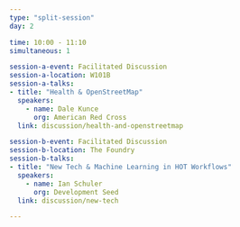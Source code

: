 ```yaml
---
type: "split-session"
day: 2

time: 10:00 - 11:10
simultaneous: 1

session-a-event: Facilitated Discussion
session-a-location: W101B
session-a-talks:
- title: "Health & OpenStreetMap"
  speakers:
    - name: Dale Kunce
      org: American Red Cross
  link: discussion/health-and-openstreetmap

session-b-event: Facilitated Discussion
session-b-location: The Foundry
session-b-talks:
- title: "New Tech & Machine Learning in HOT Workflows"
  speakers:
    - name: Ian Schuler
      org: Development Seed
  link: discussion/new-tech

---
```

